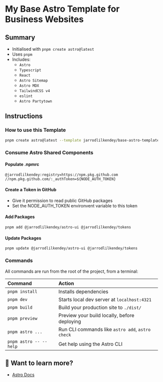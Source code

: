 # My Base Astro Template for Business Websites

## Summary

- Initialised with `pnpm create astro@latest`
- Uses `pnpm`
- Includes:
  - `Astro`
  - `Typescript`
  - `React`
  - `Astro Sitemap`
  - `Astro MDX`
  - `TailwindCSS v4`
  - `eslint`
  - `Astro Partytown`

## Instructions

### How to use this Template

```sh
pnpm create astro@latest --template jarrodlilkendey/base-astro-template
```

### Consume Astro Shared Components

#### Populate .npmrc

```.npmrc
@jarrodlilkendey:registry=https://npm.pkg.github.com
//npm.pkg.github.com/:_authToken=${NODE_AUTH_TOKEN}
```

#### Create a Token in GitHub

- Give it permission to read public GitHub packages
- Set the NODE_AUTH_TOKEN environvent variable to this token

#### Add Packages

```
pnpm add @jarrodlilkendey/astro-ui @jarrodlilkendey/tokens
```

#### Update Packages

```
pnpm update @jarrodlilkendey/astro-ui @jarrodlilkendey/tokens
```

### Commands

All commands are run from the root of the project, from a terminal:

| Command                | Action                                           |
| :--------------------- | :----------------------------------------------- |
| `pnpm install`         | Installs dependencies                            |
| `pnpm dev`             | Starts local dev server at `localhost:4321`      |
| `pnpm build`           | Build your production site to `./dist/`          |
| `pnpm preview`         | Preview your build locally, before deploying     |
| `pnpm astro ...`       | Run CLI commands like `astro add`, `astro check` |
| `pnpm astro -- --help` | Get help using the Astro CLI                     |

## 👀 Want to learn more?

- [Astro Docs](https://docs.astro.build)
